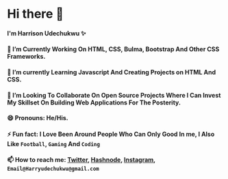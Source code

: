 # Hi there 👋


#### I'm Harrison Udechukwu ✨
#### 🔭 I’m Currently Working On HTML, CSS, Bulma, Bootstrap And Other CSS Frameworks.
#### 🌱 I’m currently Learning Javascript And Creating Projects on HTML And CSS.
#### 👯 I’m Looking To Collaborate On Open Source Projects Where I Can Invest My Skillset On Building Web Applications For The Posterity.
#### 😄 Pronouns: He/His.
#### ⚡ Fun fact: I Love Been Around People Who Can Only Good In me, I Also Like `Football`, `Gaming` And `Coding`
#### 📫 How to reach me: [Twitter](https://twitter.com/EloUdechukwu), [Hashnode](https://hashnode.com/@UdechukwuHarry), [Instagram](https://www.instagram.com/eloudechukwu/), `Email@Harryudechukwu@gmail.com`

